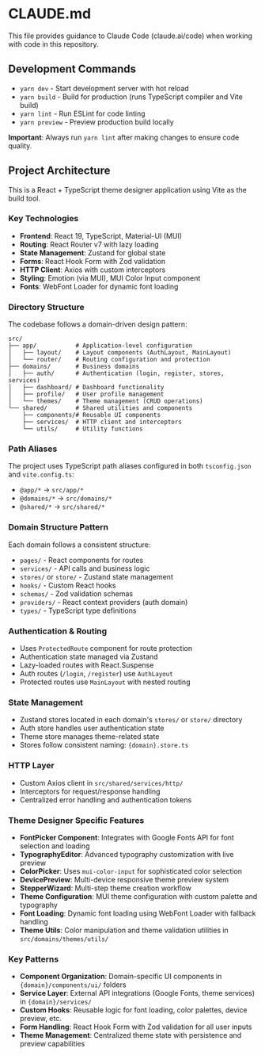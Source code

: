 # CLAUDE.md

This file provides guidance to Claude Code (claude.ai/code) when working with code in this repository.

## Development Commands

- `yarn dev` - Start development server with hot reload
- `yarn build` - Build for production (runs TypeScript compiler and Vite build)
- `yarn lint` - Run ESLint for code linting
- `yarn preview` - Preview production build locally

**Important**: Always run `yarn lint` after making changes to ensure code quality.

## Project Architecture

This is a React + TypeScript theme designer application using Vite as the build tool.

### Key Technologies
- **Frontend**: React 19, TypeScript, Material-UI (MUI)
- **Routing**: React Router v7 with lazy loading
- **State Management**: Zustand for global state
- **Forms**: React Hook Form with Zod validation
- **HTTP Client**: Axios with custom interceptors
- **Styling**: Emotion (via MUI), MUI Color Input component
- **Fonts**: WebFont Loader for dynamic font loading

### Directory Structure

The codebase follows a domain-driven design pattern:

```
src/
├── app/           # Application-level configuration
│   ├── layout/    # Layout components (AuthLayout, MainLayout)
│   └── router/    # Routing configuration and protection
├── domains/       # Business domains
│   ├── auth/      # Authentication (login, register, stores, services)
│   ├── dashboard/ # Dashboard functionality
│   ├── profile/   # User profile management
│   └── themes/    # Theme management (CRUD operations)
└── shared/        # Shared utilities and components
    ├── components/# Reusable UI components
    ├── services/  # HTTP client and interceptors
    └── utils/     # Utility functions
```

### Path Aliases

The project uses TypeScript path aliases configured in both `tsconfig.json` and `vite.config.ts`:
- `@app/*` → `src/app/*`
- `@domains/*` → `src/domains/*`  
- `@shared/*` → `src/shared/*`

### Domain Structure Pattern

Each domain follows a consistent structure:
- `pages/` - React components for routes
- `services/` - API calls and business logic
- `stores/` or `store/` - Zustand state management
- `hooks/` - Custom React hooks
- `schemas/` - Zod validation schemas
- `providers/` - React context providers (auth domain)
- `types/` - TypeScript type definitions

### Authentication & Routing

- Uses `ProtectedRoute` component for route protection
- Authentication state managed via Zustand
- Lazy-loaded routes with React.Suspense
- Auth routes (`/login`, `/register`) use `AuthLayout`
- Protected routes use `MainLayout` with nested routing

### State Management

- Zustand stores located in each domain's `stores/` or `store/` directory
- Auth store handles user authentication state
- Theme store manages theme-related state
- Stores follow consistent naming: `{domain}.store.ts`

### HTTP Layer

- Custom Axios client in `src/shared/services/http/`
- Interceptors for request/response handling
- Centralized error handling and authentication tokens

### Theme Designer Specific Features

- **FontPicker Component**: Integrates with Google Fonts API for font selection and loading
- **TypographyEditor**: Advanced typography customization with live preview
- **ColorPicker**: Uses `mui-color-input` for sophisticated color selection
- **DevicePreview**: Multi-device responsive theme preview system
- **StepperWizard**: Multi-step theme creation workflow
- **Theme Configuration**: MUI theme configuration with custom palette and typography
- **Font Loading**: Dynamic font loading using WebFont Loader with fallback handling
- **Theme Utils**: Color manipulation and theme validation utilities in `src/domains/themes/utils/`

### Key Patterns

- **Component Organization**: Domain-specific UI components in `{domain}/components/ui/` folders
- **Service Layer**: External API integrations (Google Fonts, theme services) in `{domain}/services/`
- **Custom Hooks**: Reusable logic for font loading, color palettes, device preview, etc.
- **Form Handling**: React Hook Form with Zod validation for all user inputs
- **Theme Management**: Centralized theme state with persistence and preview capabilities